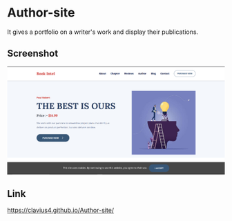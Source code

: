 # Author-site
It gives a portfolio on a writer's work and display their publications.


## Screenshot

<!-- Center and widen the screenshot -->
<div align="center">
  <img src="https://github.com/Clavius4/Author-site/blob/master/assets/images/b1.png" width="600">
</div>



## Link
https://clavius4.github.io/Author-site/
